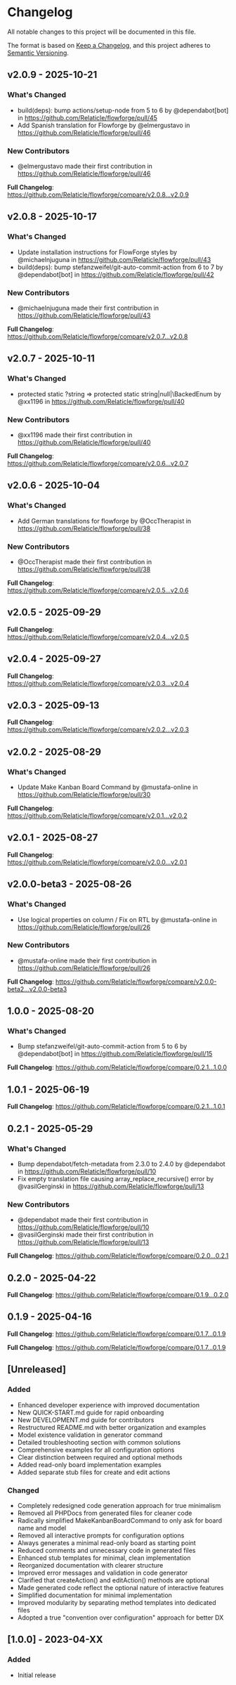# Changelog

All notable changes to this project will be documented in this file.

The format is based on [Keep a Changelog](https://keepachangelog.com/en/1.0.0/),
and this project adheres to [Semantic Versioning](https://semver.org/spec/v2.0.0.html).

## v2.0.9 - 2025-10-21

### What's Changed

* build(deps): bump actions/setup-node from 5 to 6 by @dependabot[bot] in https://github.com/Relaticle/flowforge/pull/45
* Add Spanish translation for Flowforge by @elmergustavo in https://github.com/Relaticle/flowforge/pull/46

### New Contributors

* @elmergustavo made their first contribution in https://github.com/Relaticle/flowforge/pull/46

**Full Changelog**: https://github.com/Relaticle/flowforge/compare/v2.0.8...v2.0.9

## v2.0.8 - 2025-10-17

### What's Changed

* Update installation instructions for FlowForge styles by @michaelnjuguna in https://github.com/Relaticle/flowforge/pull/43
* build(deps): bump stefanzweifel/git-auto-commit-action from 6 to 7 by @dependabot[bot] in https://github.com/Relaticle/flowforge/pull/42

### New Contributors

* @michaelnjuguna made their first contribution in https://github.com/Relaticle/flowforge/pull/43

**Full Changelog**: https://github.com/Relaticle/flowforge/compare/v2.0.7...v2.0.8

## v2.0.7 - 2025-10-11

### What's Changed

* protected static ?string => protected static string|null|\BackedEnum by @xx1196 in https://github.com/Relaticle/flowforge/pull/40

### New Contributors

* @xx1196 made their first contribution in https://github.com/Relaticle/flowforge/pull/40

**Full Changelog**: https://github.com/Relaticle/flowforge/compare/v2.0.6...v2.0.7

## v2.0.6 - 2025-10-04

### What's Changed

* Add German translations for flowforge by @OccTherapist in https://github.com/Relaticle/flowforge/pull/38

### New Contributors

* @OccTherapist made their first contribution in https://github.com/Relaticle/flowforge/pull/38

**Full Changelog**: https://github.com/Relaticle/flowforge/compare/v2.0.5...v2.0.6

## v2.0.5 - 2025-09-29

**Full Changelog**: https://github.com/Relaticle/flowforge/compare/v2.0.4...v2.0.5

## v2.0.4 - 2025-09-27

**Full Changelog**: https://github.com/Relaticle/flowforge/compare/v2.0.3...v2.0.4

## v2.0.3 - 2025-09-13

**Full Changelog**: https://github.com/Relaticle/flowforge/compare/v2.0.2...v2.0.3

## v2.0.2 - 2025-08-29

### What's Changed

* Update Make Kanban Board Command by @mustafa-online in https://github.com/Relaticle/flowforge/pull/30

**Full Changelog**: https://github.com/Relaticle/flowforge/compare/v2.0.1...v2.0.2

## v2.0.1 - 2025-08-27

**Full Changelog**: https://github.com/Relaticle/flowforge/compare/v2.0.0...v2.0.1

## v2.0.0-beta3 - 2025-08-26

### What's Changed

* Use logical properties on column / Fix on RTL by @mustafa-online in https://github.com/Relaticle/flowforge/pull/26

### New Contributors

* @mustafa-online made their first contribution in https://github.com/Relaticle/flowforge/pull/26

**Full Changelog**: https://github.com/Relaticle/flowforge/compare/v2.0.0-beta2...v2.0.0-beta3

## 1.0.0 - 2025-08-20

### What's Changed

* Bump stefanzweifel/git-auto-commit-action from 5 to 6 by @dependabot[bot] in https://github.com/Relaticle/flowforge/pull/15

**Full Changelog**: https://github.com/Relaticle/flowforge/compare/0.2.1...1.0.0

## 1.0.1 - 2025-06-19

**Full Changelog**: https://github.com/Relaticle/flowforge/compare/0.2.1...1.0.1

## 0.2.1 - 2025-05-29

### What's Changed

* Bump dependabot/fetch-metadata from 2.3.0 to 2.4.0 by @dependabot in https://github.com/Relaticle/flowforge/pull/10
* Fix empty translation file causing array_replace_recursive() error by @vasilGerginski in https://github.com/Relaticle/flowforge/pull/13

### New Contributors

* @dependabot made their first contribution in https://github.com/Relaticle/flowforge/pull/10
* @vasilGerginski made their first contribution in https://github.com/Relaticle/flowforge/pull/13

**Full Changelog**: https://github.com/Relaticle/flowforge/compare/0.2.0...0.2.1

## 0.2.0 - 2025-04-22

**Full Changelog**: https://github.com/Relaticle/flowforge/compare/0.1.9...0.2.0

## 0.1.9 - 2025-04-16

**Full Changelog**: https://github.com/Relaticle/flowforge/compare/0.1.7...0.1.9

**Full Changelog**: https://github.com/Relaticle/flowforge/compare/0.1.7...0.1.9

## [Unreleased]

### Added

- Enhanced developer experience with improved documentation
- New QUICK-START.md guide for rapid onboarding
- New DEVELOPMENT.md guide for contributors
- Restructured README.md with better organization and examples
- Model existence validation in generator command
- Detailed troubleshooting section with common solutions
- Comprehensive examples for all configuration options
- Clear distinction between required and optional methods
- Added read-only board implementation examples
- Added separate stub files for create and edit actions

### Changed

- Completely redesigned code generation approach for true minimalism
- Removed all PHPDocs from generated files for cleaner code
- Radically simplified MakeKanbanBoardCommand to only ask for board name and model
- Removed all interactive prompts for configuration options
- Always generates a minimal read-only board as starting point
- Reduced comments and unnecessary code in generated files
- Enhanced stub templates for minimal, clean implementation
- Reorganized documentation with clearer structure
- Improved error messages and validation in code generator
- Clarified that createAction() and editAction() methods are optional
- Made generated code reflect the optional nature of interactive features
- Simplified documentation for minimal implementation
- Improved modularity by separating method templates into dedicated files
- Adopted a true "convention over configuration" approach for better DX

## [1.0.0] - 2023-04-XX

### Added

- Initial release

